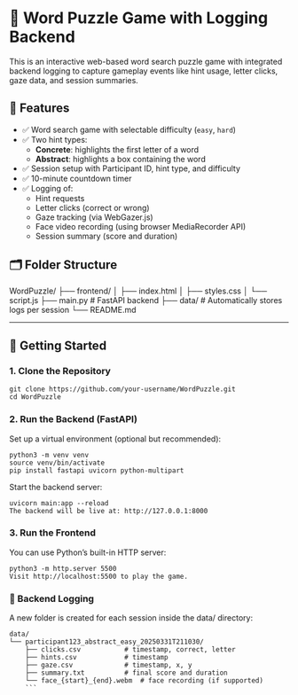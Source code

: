 # 🧩 Word Puzzle Game with Logging Backend

This is an interactive web-based word search puzzle game with integrated backend logging to capture gameplay events like hint usage, letter clicks, gaze data, and session summaries.

## 🔧 Features

- ✅ Word search game with selectable difficulty (`easy`, `hard`)
- ✅ Two hint types:
  - **Concrete**: highlights the first letter of a word
  - **Abstract**: highlights a box containing the word
- ✅ Session setup with Participant ID, hint type, and difficulty
- ✅ 10-minute countdown timer
- ✅ Logging of:
  - Hint requests
  - Letter clicks (correct or wrong)
  - Gaze tracking (via WebGazer.js)
  - Face video recording (using browser MediaRecorder API)
  - Session summary (score and duration)

## 🗂 Folder Structure

WordPuzzle/ ├── frontend/ │ ├── index.html │ ├── styles.css │ └── script.js ├── main.py # FastAPI backend ├── data/ # Automatically stores logs per session └── README.md


---

## 🚀 Getting Started

### 1. Clone the Repository
```
git clone https://github.com/your-username/WordPuzzle.git
cd WordPuzzle 
```

### 2. Run the Backend (FastAPI)

Set up a virtual environment (optional but recommended):

```
python3 -m venv venv
source venv/bin/activate
pip install fastapi uvicorn python-multipart 
```

Start the backend server:
```
uvicorn main:app --reload
The backend will be live at: http://127.0.0.1:8000
```
### 3. Run the Frontend
You can use Python’s built-in HTTP server:
```
python3 -m http.server 5500
Visit http://localhost:5500 to play the game.
```
### 📁 Backend Logging
A new folder is created for each session inside the data/ directory:
```
data/
└── participant123_abstract_easy_20250331T211030/
    ├── clicks.csv           # timestamp, correct, letter
    ├── hints.csv            # timestamp
    ├── gaze.csv             # timestamp, x, y
    ├── summary.txt          # final score and duration
    └── face_{start}_{end}.webm  # face recording (if supported)
    ```
